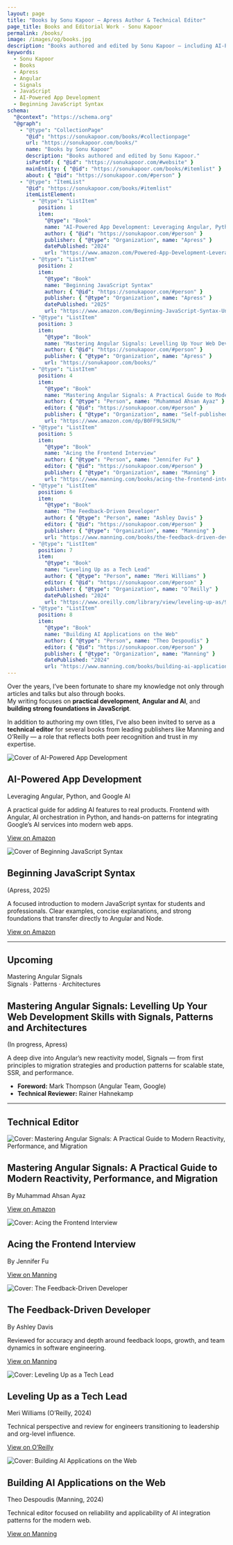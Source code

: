 ```yaml
---
layout: page
title: "Books by Sonu Kapoor – Apress Author & Technical Editor"
page_title: Books and Editorial Work - Sonu Kapoor
permalink: /books/
image: /images/og/books.jpg
description: "Books authored and edited by Sonu Kapoor — including AI-Powered App Development (Apress, 2024), Beginning JavaScript Syntax (Apress, 2025), and the upcoming Mastering Angular Signals."
keywords:
  - Sonu Kapoor
  - Books
  - Apress
  - Angular
  - Signals
  - JavaScript
  - AI-Powered App Development
  - Beginning JavaScript Syntax
schema:
  "@context": "https://schema.org"
  "@graph":
    - "@type": "CollectionPage"
      "@id": "https://sonukapoor.com/books/#collectionpage"
      url: "https://sonukapoor.com/books/"
      name: "Books by Sonu Kapoor"
      description: "Books authored and edited by Sonu Kapoor."
      isPartOf: { "@id": "https://sonukapoor.com/#website" }
      mainEntity: { "@id": "https://sonukapoor.com/books/#itemlist" }
      about: { "@id": "https://sonukapoor.com/#person" }
    - "@type": "ItemList"
      "@id": "https://sonukapoor.com/books/#itemlist"
      itemListElement:
        - "@type": "ListItem"
          position: 1
          item:
            "@type": "Book"
            name: "AI-Powered App Development: Leveraging Angular, Python, and Google AI"
            author: { "@id": "https://sonukapoor.com/#person" }
            publisher: { "@type": "Organization", name: "Apress" }
            datePublished: "2024"
            url: "https://www.amazon.com/Powered-App-Development-Leveraging-Practical/dp/B0DMZ5NQNZ/"
        - "@type": "ListItem"
          position: 2
          item:
            "@type": "Book"
            name: "Beginning JavaScript Syntax"
            author: { "@id": "https://sonukapoor.com/#person" }
            publisher: { "@type": "Organization", name: "Apress" }
            datePublished: "2025"
            url: "https://www.amazon.com/Beginning-JavaScript-Syntax-Understanding-Syntactical/dp/B0DZGYN99K/"
        - "@type": "ListItem"
          position: 3
          item:
            "@type": "Book"
            name: "Mastering Angular Signals: Levelling Up Your Web Development Skills with Signals, Patterns and Architectures"
            author: { "@id": "https://sonukapoor.com/#person" }
            publisher: { "@type": "Organization", name: "Apress" }
            url: "https://sonukapoor.com/books/"
        - "@type": "ListItem"
          position: 4
          item:
            "@type": "Book"
            name: "Mastering Angular Signals: A Practical Guide to Modern Reactivity, Performance, and Migration"
            author: { "@type": "Person", name: "Muhammad Ahsan Ayaz" }
            editor: { "@id": "https://sonukapoor.com/#person" }
            publisher: { "@type": "Organization", name: "Self-published via Amazon" }
            url: "https://www.amazon.com/dp/B0FF9LSHJN/"
        - "@type": "ListItem"
          position: 5
          item:
            "@type": "Book"
            name: "Acing the Frontend Interview"
            author: { "@type": "Person", name: "Jennifer Fu" }
            editor: { "@id": "https://sonukapoor.com/#person" }
            publisher: { "@type": "Organization", name: "Manning" }
            url: "https://www.manning.com/books/acing-the-frontend-interview"
        - "@type": "ListItem"
          position: 6
          item:
            "@type": "Book"
            name: "The Feedback-Driven Developer"
            author: { "@type": "Person", name: "Ashley Davis" }
            editor: { "@id": "https://sonukapoor.com/#person" }
            publisher: { "@type": "Organization", name: "Manning" }
            url: "https://www.manning.com/books/the-feedback-driven-developer"
        - "@type": "ListItem"
          position: 7
          item:
            "@type": "Book"
            name: "Leveling Up as a Tech Lead"
            author: { "@type": "Person", name: "Meri Williams" }
            editor: { "@id": "https://sonukapoor.com/#person" }
            publisher: { "@type": "Organization", name: "O’Reilly" }
            datePublished: "2024"
            url: "https://www.oreilly.com/library/view/leveling-up-as/9781098177508/"
        - "@type": "ListItem"
          position: 8
          item:
            "@type": "Book"
            name: "Building AI Applications on the Web"
            author: { "@type": "Person", name: "Theo Despoudis" }
            editor: { "@id": "https://sonukapoor.com/#person" }
            publisher: { "@type": "Organization", name: "Manning" }
            datePublished: "2024"
            url: "https://www.manning.com/books/building-ai-applications-on-the-web"
---
```


Over the years, I’ve been fortunate to share my knowledge not only through articles and talks but also through books.  
My writing focuses on **practical development**, **Angular and AI**, and **building strong foundations in JavaScript**.  

In addition to authoring my own titles, I’ve also been invited to serve as a **technical editor** for several books from leading publishers like Manning and O’Reilly — a role that reflects both peer recognition and trust in my expertise.

<section class="card book-card">
  <div class="book-media">
    <img src="/images/books/ai-powered.jpg" alt="Cover of AI-Powered App Development" class="book-cover">
  </div>
  <div class="book-body">
    <h2>AI-Powered App Development</h2>
    <p class="muted">Leveraging Angular, Python, and Google AI</p>
    <p>
      A practical guide for adding AI features to real products. Frontend with Angular, AI orchestration in Python,
      and hands-on patterns for integrating Google’s AI services into modern web apps.
    </p>
    <p><a class="btn" href="https://www.amazon.com/Powered-App-Development-Leveraging-Practical/dp/B0DMZ5NQNZ/ref=tmm_pap_swatch_0?_encoding=UTF8&qid=&sr=" target="_blank" rel="noopener">View on Amazon</a></p>
  </div>
</section>

<section class="card book-card">
  <div class="book-media">
    <img src="/images/books/beginning-js-syntax.jpg" alt="Cover of Beginning JavaScript Syntax" class="book-cover">
  </div>
  <div class="book-body">
    <h2>Beginning JavaScript Syntax</h2>
    <p class="muted">(Apress, 2025)</p>
    <p>
      A focused introduction to modern JavaScript syntax for students and professionals. Clear examples, concise explanations,
      and strong foundations that transfer directly to Angular and Node.
    </p>
    <p><a class="btn" href="https://www.amazon.com/Beginning-JavaScript-Syntax-Understanding-Syntactical/dp/B0DZGYN99K" target="_blank" rel="noopener">View on Amazon</a></p>
  </div>
</section>

---

## Upcoming

<section class="card book-card">
  <div class="book-media">
    <!-- CSS-only placeholder cover -->
    <div class="book-cover placeholder"
         role="img"
         aria-label="Cover placeholder for Mastering Angular Signals: Levelling Up Your Web Development Skills with Signals, Patterns and Architectures">
      <div class="ph-title">Mastering Angular Signals</div>
      <div class="ph-sub">Signals · Patterns · Architectures</div>
    </div>
  </div>
  <div class="book-body">
    <h2>Mastering Angular Signals: Levelling Up Your Web Development Skills with Signals, Patterns and Architectures</h2>
    <p class="muted">(In progress, Apress)</p>
    <p>
      A deep dive into Angular’s new reactivity model, Signals — from first principles to migration strategies and
      production patterns for scalable state, SSR, and performance.
    </p>
    <ul>
      <li><strong>Foreword:</strong> Mark Thompson (Angular Team, Google)</li>
      <li><strong>Technical Reviewer:</strong> Rainer Hahnekamp</li>
    </ul>
  </div>
</section>

---

## Technical Editor

<section class="card book-card">
  <div class="book-media">
    <img src="/images/books/mastering-angular-signals.jpg" alt="Cover: Mastering Angular Signals: A Practical Guide to Modern Reactivity, Performance, and Migration
" class="book-cover">
  </div>
  <div class="book-body">
    <h2>Mastering Angular Signals: A Practical Guide to Modern Reactivity, Performance, and Migration</h2>
    <p class="muted">By Muhammad Ahsan Ayaz</p>
    <p><a class="btn" href="https://www.amazon.com/dp/B0FF9LSHJN/" target="_blank" rel="noopener">View on Amazon</a></p>
  </div>
</section>

<section class="card book-card">
  <div class="book-media">
    <img src="/images/books/acing-frontend-interview.png" alt="Cover: Acing the Frontend Interview" class="book-cover">
  </div>
  <div class="book-body">
    <h2>Acing the Frontend Interview</h2>
    <p class="muted">By Jennifer Fu</p>
    <p><a class="btn" href="https://www.manning.com/books/acing-the-frontend-interview" target="_blank" rel="noopener">View on Manning</a></p>
  </div>
</section>

<section class="card book-card">
  <div class="book-media">
    <img src="/images/books/feedback-driven-developer.png" alt="Cover: The Feedback-Driven Developer" class="book-cover">
  </div>
  <div class="book-body">
    <h2>The Feedback-Driven Developer</h2>
    <p class="muted">By Ashley Davis</p>
    <p>Reviewed for accuracy and depth around feedback loops, growth, and team dynamics in software engineering.</p>
    <p><a class="btn" href="https://www.manning.com/books/the-feedback-driven-developer" target="_blank" rel="noopener">View on Manning</a></p>
  </div>
</section>

<section class="card book-card">
  <div class="book-media">
    <img src="/images/books/leveling-up-tech-lead.jpg" alt="Cover: Leveling Up as a Tech Lead" class="book-cover">
  </div>
  <div class="book-body">
    <h2>Leveling Up as a Tech Lead</h2>
    <p class="muted">Meri Williams (O’Reilly, 2024)</p>
    <p>Technical perspective and review for engineers transitioning to leadership and org-level influence.</p>
    <p><a class="btn" href="https://www.oreilly.com/library/view/leveling-up-as/9781098177508/" target="_blank" rel="noopener">View on O’Reilly</a></p>
  </div>
</section>

<section class="card book-card">
  <div class="book-media">
    <img src="/images/books/building-ai-web.png" alt="Cover: Building AI Applications on the Web" class="book-cover">
  </div>
  <div class="book-body">
    <h2>Building AI Applications on the Web</h2>
    <p class="muted">Theo Despoudis (Manning, 2024)</p>
    <p>Technical editor focused on reliability and applicability of AI integration patterns for the modern web.</p>
    <p><a class="btn" href="https://www.manning.com/books/building-ai-applications-on-the-web" target="_blank" rel="noopener">View on Manning</a></p>
  </div>
</section>
